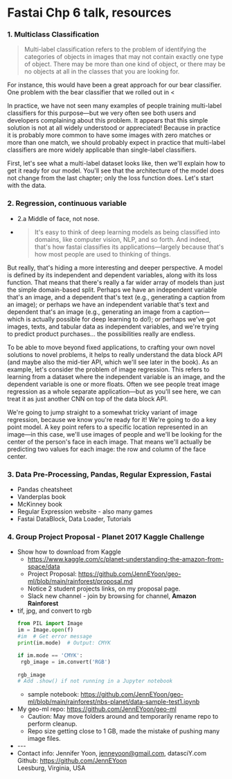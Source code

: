 # Fastai Chp 6 talk, resources  

### 1. Multiclass Classification  

> Multi-label classification refers to the problem of identifying the categories of objects in images that may not contain exactly one type of object. There may be more than one kind of object, or there may be no objects at all in the classes that you are looking for.

For instance, this would have been a great approach for our bear classifier. One problem with the bear classifier that we rolled out in <

In practice, we have not seen many examples of people training multi-label classifiers for this purpose—but we very often see both users and developers complaining about this problem. It appears that this simple solution is not at all widely understood or appreciated! Because in practice it is probably more common to have some images with zero matches or more than one match, we should probably expect in practice that multi-label classifiers are more widely applicable than single-label classifiers.

First, let's see what a multi-label dataset looks like, then we'll explain how to get it ready for our model. You'll see that the architecture of the model does not change from the last chapter; only the loss function does. Let's start with the data.

### 2. Regression, continuous variable  

 * 2.a  Middle of face, not nose.  
 * > It's easy to think of deep learning models as being classified into domains, like computer vision, NLP, and so forth. And indeed, that's how fastai classifies its applications—largely because that's how most people are used to thinking of things.

But really, that's hiding a more interesting and deeper perspective. A model is defined by its independent and dependent variables, along with its loss function. That means that there's really a far wider array of models than just the simple domain-based split. Perhaps we have an independent variable that's an image, and a dependent that's text (e.g., generating a caption from an image); or perhaps we have an independent variable that's text and dependent that's an image (e.g., generating an image from a caption—which is actually possible for deep learning to do!); or perhaps we've got images, texts, and tabular data as independent variables, and we're trying to predict product purchases... the possibilities really are endless.

To be able to move beyond fixed applications, to crafting your own novel solutions to novel problems, it helps to really understand the data block API (and maybe also the mid-tier API, which we'll see later in the book). As an example, let's consider the problem of image regression. This refers to learning from a dataset where the independent variable is an image, and the dependent variable is one or more floats. Often we see people treat image regression as a whole separate application—but as you'll see here, we can treat it as just another CNN on top of the data block API.

We're going to jump straight to a somewhat tricky variant of image regression, because we know you're ready for it! We're going to do a key point model. A key point refers to a specific location represented in an image—in this case, we'll use images of people and we'll be looking for the center of the person's face in each image. That means we'll actually be predicting two values for each image: the row and column of the face center.

### 3. Data Pre-Processing, Pandas, Regular Expression, Fastai  
  * Pandas cheatsheet  
  * Vanderplas book  
  * McKinney book  
  * Regular Expression website - also many games  
  * Fastai DataBlock, Data Loader, Tutorials  

### 4. Group Project Proposal - Planet 2017 Kaggle Challenge  
 * Show how to download from Kaggle  
   - https://www.kaggle.com/c/planet-understanding-the-amazon-from-space/data  
   - Project Proposal:  https://github.com/JennEYoon/geo-ml/blob/main/rainforest/proposal.md  
   - Notice 2 student projects links, on my proposal page.  
   - Slack new channel - join by browsing for channel, **Amazon Rainforest**  
 * tif, jpg, and convert to rgb  
   ```python  
   from PIL import Image
   im = Image.open(f)
   #im  # Get error message
   print(im.mode)  # Output: CMYK

   if im.mode == 'CMYK': 
    rgb_image = im.convert('RGB')
    
   rgb_image  
   # Add .show() if not running in a Jupyter notebook
   ```
   - sample notebook:  https://github.com/JennEYoon/geo-ml/blob/main/rainforest/nbs-planet/data-sample-test1.ipynb   
 * My geo-ml repo: https://github.com/JennEYoon/geo-ml  
   - Caution: May move folders around and temporarily rename repo to perform cleanup.  
   - Repo size getting close to 1 GB, made the mistake of pushing many image files.  
 * \-\-\-    
 * Contact info: Jennifer Yoon, jenneyoon@gmail.com, datasciY.com
   Github:  https://github.com/JennEYoon  
   Leesburg, Virginia, USA
   
